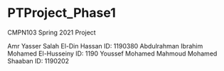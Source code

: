 # PTProject_Phase1
CMPN103 Spring 2021 Project

Amr Yasser Salah El-Din Hassan
    ID: 1190380
Abdulrahman Ibrahim Mohamed El-Husseiny
    ID: 1190
Youssef Mohamed Mahmoud Mohamed Shaaban
    ID: 1190202
